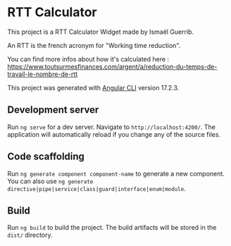 # RTT Calculator

This project is a RTT Calculator Widget made by Ismaël Guerrib.

An RTT is the french acronym for "Working time reduction".

You can find more infos about how it's calculated here : https://www.toutsurmesfinances.com/argent/a/reduction-du-temps-de-travail-le-nombre-de-rtt

This project was generated with [Angular CLI](https://github.com/angular/angular-cli) version 17.2.3.

## Development server

Run `ng serve` for a dev server. Navigate to `http://localhost:4200/`. The application will automatically reload if you change any of the source files.

## Code scaffolding

Run `ng generate component component-name` to generate a new component. You can also use `ng generate directive|pipe|service|class|guard|interface|enum|module`.

## Build

Run `ng build` to build the project. The build artifacts will be stored in the `dist/` directory.
